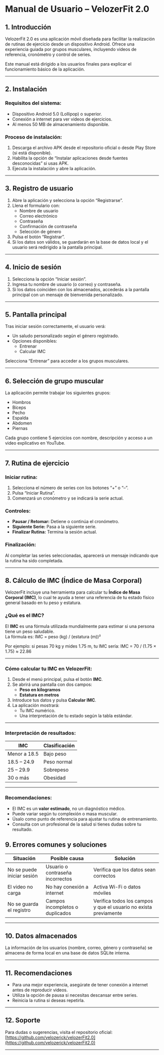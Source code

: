 # Manual de Usuario – VelozerFit 2.0

## 1. Introducción

VelozerFit 2.0 es una aplicación móvil diseñada para facilitar la realización de rutinas de ejercicio desde un dispositivo Android. Ofrece una experiencia guiada por grupos musculares, incluyendo videos de referencia, cronómetro y control de series.

Este manual está dirigido a los usuarios finales para explicar el funcionamiento básico de la aplicación.

---

## 2. Instalación

### Requisitos del sistema:
- Dispositivo Android 5.0 (Lollipop) o superior.
- Conexión a internet para ver videos de ejercicios.
- Al menos 50 MB de almacenamiento disponible.

### Proceso de instalación:
1. Descarga el archivo APK desde el repositorio oficial o desde Play Store (si está disponible).
2. Habilita la opción de “Instalar aplicaciones desde fuentes desconocidas” si usas APK.
3. Ejecuta la instalación y abre la aplicación.

---

## 3. Registro de usuario

1. Abre la aplicación y selecciona la opción “Registrarse”.
2. Llena el formulario con:
   - Nombre de usuario
   - Correo electrónico
   - Contraseña
   - Confirmación de contraseña
   - Selección de género
3. Pulsa el botón “Registrar”.
4. Si los datos son válidos, se guardarán en la base de datos local y el usuario será redirigido a la pantalla principal.

---

## 4. Inicio de sesión

1. Selecciona la opción “Iniciar sesión”.
2. Ingresa tu nombre de usuario (o correo) y contraseña.
3. Si los datos coinciden con los almacenados, accederás a la pantalla principal con un mensaje de bienvenida personalizado.

---

## 5. Pantalla principal

Tras iniciar sesión correctamente, el usuario verá:

- Un saludo personalizado según el género registrado.
- Opciones disponibles:
   - Entrenar
   - Calcular IMC

Selecciona “Entrenar” para acceder a los grupos musculares.

---

## 6. Selección de grupo muscular

La aplicación permite trabajar los siguientes grupos:

- Hombros
- Bíceps
- Pecho
- Espalda
- Abdomen
- Piernas

Cada grupo contiene 5 ejercicios con nombre, descripción y acceso a un video explicativo en YouTube.

---

## 7. Rutina de ejercicio

### Iniciar rutina:
1. Selecciona el número de series con los botones “+” o “–”.
2. Pulsa “Iniciar Rutina”.
3. Comenzará un cronómetro y se indicará la serie actual.

### Controles:
- **Pausar / Retomar:** Detiene o continúa el cronómetro.
- **Siguiente Serie:** Pasa a la siguiente serie.
- **Finalizar Rutina:** Termina la sesión actual.

### Finalización:
Al completar las series seleccionadas, aparecerá un mensaje indicando que la rutina ha sido completada.

---

## 8. Cálculo de IMC (Índice de Masa Corporal)

VelozerFit incluye una herramienta para calcular tu **Índice de Masa Corporal (IMC)**, lo cual te ayuda a tener una referencia de tu estado físico general basado en tu peso y estatura.

### ¿Qué es el IMC?

El **IMC** es una fórmula utilizada mundialmente para estimar si una persona tiene un peso saludable.  
La fórmula es: IMC = peso (kg) / (estatura (m))²

Por ejemplo: si pesas 70 kg y mides 1.75 m, tu IMC sería:
IMC = 70 / (1.75 × 1.75) ≈ 22.86


---

### Cómo calcular tu IMC en VelozerFit:

1. Desde el menú principal, pulsa el botón **IMC**.
2. Se abrirá una pantalla con dos campos:
   - **Peso en kilogramos**
   - **Estatura en metros**
3. Introduce tus datos y pulsa **Calcular IMC**.
4. La aplicación mostrará:
   - Tu IMC numérico.
   - Una interpretación de tu estado según la tabla estándar.

---

### Interpretación de resultados:

| IMC | Clasificación       |
|-----|---------------------|
| Menor a 18.5 | Bajo peso        |
| 18.5 – 24.9 | Peso normal      |
| 25 – 29.9   | Sobrepeso        |
| 30 o más    | Obesidad         |

---

### Recomendaciones:

- El IMC es un **valor estimado**, no un diagnóstico médico.
- Puede variar según tu complexión o masa muscular.
- Úsalo como punto de referencia para ajustar tu rutina de entrenamiento.
- Consulta con un profesional de la salud si tienes dudas sobre tu resultado.





## 9. Errores comunes y soluciones

| Situación | Posible causa | Solución |
|-----------|---------------|----------|
| No se puede iniciar sesión | Usuario o contraseña incorrectos | Verifica que los datos sean correctos |
| El video no carga | No hay conexión a internet | Activa Wi-Fi o datos móviles |
| No se guarda el registro | Campos incompletos o duplicados | Verifica todos los campos y que el usuario no exista previamente |

---

## 10. Datos almacenados

La información de los usuarios (nombre, correo, género y contraseña) se almacena de forma local en una base de datos SQLite interna.

---

## 11. Recomendaciones

- Para una mejor experiencia, asegúrate de tener conexión a internet antes de reproducir videos.
- Utiliza la opción de pausa si necesitas descansar entre series.
- Reinicia la rutina si deseas repetirla.

---

## 12. Soporte

Para dudas o sugerencias, visita el repositorio oficial:  
[https://github.com/velozerick/velozerFit2.0](https://github.com/velozerick/velozerFit2.0)

---

